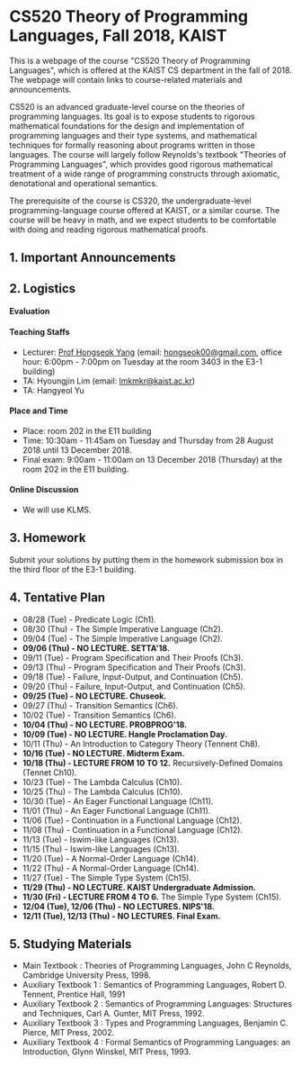 # CS520 Theory of Programming Languages, Fall 2018, KAIST 

This is a webpage of the course "CS520 Theory of Programming Languages", which is offered at the KAIST CS department in the fall of 2018. The webpage will contain links to course-related materials and announcements.

CS520 is an advanced graduate-level course on the theories of programming languages. Its goal is to expose students to rigorous mathematical foundations for the design and implementation of programming languages and their type systems, and mathematical techniques for formally reasoning about  programs written in those languages. The course will largely follow Reynolds's textbook "Theories of Programming Languages", which provides good rigorous mathematical treatment of a wide range of programming constructs through axiomatic, denotational and operational semantics. 

The prerequisite of the course is CS320, the undergraduate-level programming-language course offered at KAIST, or a similar course. The course will be heavy in math, and we expect students to be comfortable with doing and reading rigorous mathematical proofs. 

## 1. Important Announcements

## 2. Logistics

#### Evaluation

#### Teaching Staffs

* Lecturer: [Prof Hongseok Yang](https://cs.kaist.ac.kr/people/view?idx=552&kind=faculty&menu=160) (email: hongseok00@gmail.com, office hour: 6:00pm - 7:00pm on Tuesday at the room 3403 in the E3-1 building)
* TA: Hyoungjin Lim (email: lmkmkr@kaist.ac.kr)
* TA: Hangyeol Yu 

#### Place and Time

* Place: room 202 in the E11 building
* Time: 10:30am - 11:45am on Tuesday and Thursday from 28 August 2018 until 13 December 2018.
* Final exam: 9:00am - 11:00am on 13 December 2018 (Thursday) at the room 202 in the E11 building.

#### Online Discussion

* We will use KLMS. 

## 3. Homework

Submit your solutions by putting them in the homework submission box in the third floor of the E3-1 building.

## 4. Tentative Plan

* 08/28 (Tue) - Predicate Logic (Ch1).
* 08/30 (Thu) - The Simple Imperative Language (Ch2).
* 09/04 (Tue) - The Simple Imperative Language (Ch2).
* __**09/06 (Thu) - NO LECTURE. SETTA'18.**__
* 09/11 (Tue) - Program Specification and Their Proofs (Ch3).
* 09/13 (Thu) - Program Specification and Their Proofs (Ch3).
* 09/18 (Tue) - Failure, Input-Output, and Continuation (Ch5).
* 09/20 (Thu) - Failure, Input-Output, and Continuation (Ch5).
* __**09/25 (Tue) - NO LECTURE. Chuseok.**__
* 09/27 (Thu) - Transition Semantics (Ch6).
* 10/02 (Tue) - Transition Semantics (Ch6).
* __**10/04 (Thu) - NO LECTURE. PROBPROG'18.**__
* __**10/09 (Tue) - NO LECTURE. Hangle Proclamation Day.**__
* 10/11 (Thu) - An Introduction to Category Theory (Tennent Ch8).
* __**10/16 (Tue) - NO LECTURE. Midterm Exam.**__
* __**10/18 (Thu) - LECTURE FROM 10 TO 12.**__ Recursively-Defined Domains (Tennet Ch10). 
* 10/23 (Tue) - The Lambda Calculus (Ch10).
* 10/25 (Thu) - The Lambda Calculus (Ch10). 
* 10/30 (Tue) - An Eager Functional Language (Ch11).
* 11/01 (Thu) - An Eager Functional Language (Ch11).
* 11/06 (Tue) - Continuation in a Functional Language (Ch12).
* 11/08 (Thu) - Continuation in a Functional Language (Ch12).
* 11/13 (Tue) - Iswim-like Languages (Ch13).
* 11/15 (Thu) - Iswim-like Languages (Ch13).
* 11/20 (Tue) - A Normal-Order Language (Ch14).
* 11/22 (Thu) - A Normal-Order Language (Ch14).
* 11/27 (Tue) - The Simple Type System (Ch15).
* __**11/29 (Thu) - NO LECTURE. KAIST Undergraduate Admission.**__
* __**11/30 (Fri) - LECTURE FROM 4 TO 6.**__ The Simple Type System (Ch15). 
* __**12/04 (Tue), 12/06 (Thu) - NO LECTURES. NIPS'18.**__
* __**12/11 (Tue), 12/13 (Thu) - NO LECTURES. Final Exam.**__

## 5. Studying Materials

* Main Textbook : Theories of Programming Languages, John C Reynolds, Cambridge University Press, 1998. 
* Auxiliary Textbook 1 : Semantics of Programming Languages, Robert D. Tennent, Prentice Hall, 1991
* Auxiliary Textbook 2 : Semantics of Programming Languages: Structures and Techniques, Carl A. Gunter, MIT Press, 1992.
* Auxiliary Textbook 3 : Types and Programming Languages, Benjamin C. Pierce, MIT Press, 2002.
* Auxiliary Textbook 4 : Formal Semantics of Programming Languages: an Introduction, Glynn Winskel, MIT Press, 1993.

